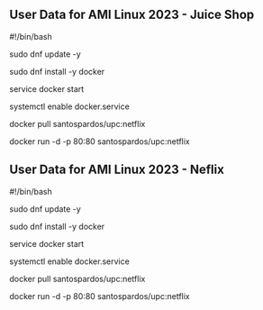 ## User Data for AMI Linux 2023 - Juice Shop

#!/bin/bash 

sudo dnf update -y 

sudo dnf install -y docker 

service docker start 

systemctl enable docker.service

docker pull santospardos/upc:netflix

docker run -d -p 80:80 santospardos/upc:netflix


## User Data for AMI Linux 2023 - Neflix

#!/bin/bash 

sudo dnf update -y 

sudo dnf install -y docker 

service docker start 

systemctl enable docker.service

docker pull santospardos/upc:netflix

docker run -d -p 80:80 santospardos/upc:netflix
